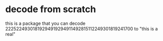# decode from scratch
this is a package that you can decode 22252249301819294919294911492815112249301819241700 to "this is a real"


